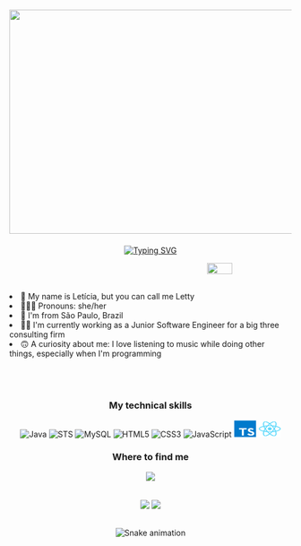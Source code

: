 <h4 align="center">
<img height="400px" width="800px" src="https://i.imgur.com/OqzFQ6Q.gif">
</h4>

<p align="center">
<a href="https://git.io/typing-svg"><img src="https://readme-typing-svg.herokuapp.com?font=Fira+Code&pause=1000&color=8C18F7&center=true&vCenter=true&width=435&lines=Hello%2C+World!+%F0%9F%99%83" alt="Typing SVG" /></a>
</p> 

<div>
<img src=https://i.imgur.com/yoDh20I.gif" width="30%" height="30%" align="right">
</div>

<br>
<br>                                          
<br>                                                               
  
<li>💜 My name is Letícia, but you can call me Letty</li>
<li>🙆🏽‍♀️ Pronouns: she/her</li>
<li>📌 I'm from São Paulo, Brazil</li>
<li>👩‍💻 I'm currently working as a Junior Software Engineer for a big three consulting firm</li>
<li>🙃 A curiosity about me: I love listening to music while doing other things, especially when I'm programming</li>                               
    
<br>
<br>
<br>
                                                                                                            
</p>
<h3 align="center">My technical skills</h3>
<p align="center">
               
<div>
<p align="center">
<img alt="Java" height="30" width="40" src="https://cdn.jsdelivr.net/gh/devicons/devicon/icons/java/java-original.svg" />
<img alt="STS" height="30" width="40" src="https://cdn.jsdelivr.net/gh/devicons/devicon/icons/spring/spring-original.svg" />
<img alt="MySQL" height="30" width="40" src="https://cdn.jsdelivr.net/gh/devicons/devicon/icons/mysql/mysql-original-wordmark.svg" />
<img alt="HTML5" height="30" width="40" src="https://cdn.jsdelivr.net/gh/devicons/devicon/icons/html5/html5-original.svg" />
<img alt="CSS3" height="30" width="40" src="https://cdn.jsdelivr.net/gh/devicons/devicon/icons/css3/css3-original.svg" />
<img alt="JavaScript" height="30" width="40" src="https://cdn.jsdelivr.net/gh/devicons/devicon/icons/javascript/javascript-original.svg" />
<img alt="TypeScript" height="30" width="40" src="https://github.com/devicons/devicon/blob/master/icons/typescript/typescript-original.svg" />
<img alt="React" height="30" width="40" src="https://raw.githubusercontent.com/devicons/devicon/1119b9f84c0290e0f0b38982099a2bd027a48bf1/icons/react/react-original.svg" />
</p>
</div>

<h3 align="center">Where to find me</h3>
<div> 
<p align="center">
  <a href ="https://www.linkedin.com/in/silva-leticia/"><img src="https://img.shields.io/badge/-LinkedIn-%230077B5?style=for-the-badge&logo=linkedin&logoColor=white" target="_blank"></a>
</p>
</div>

<br>

<div align="center">
  <img height="150em" src="https://github-readme-stats.vercel.app/api?username=lettycodes&show_icons=true&theme=synthwave&include_all_commits=true&count_private=true"/>
  <img height="150em" src="https://github-readme-stats.vercel.app/api/top-langs/?username=lettycodes&layout=compact&langs_count=7&theme=synthwave"/>
</div>
                                                                                                                                                  
<br>
                                                                                                                                                  
<div align="center">

![Snake animation](https://github.com/lettycodes/lettycodes/blob/output/github-contribution-grid-snake.svg)

</div>
